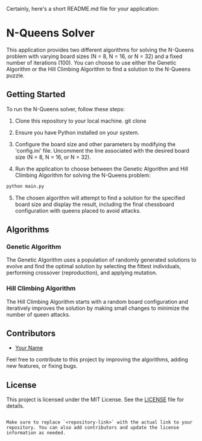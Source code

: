 Certainly, here's a short README.md file for your application:


# N-Queens Solver

This application provides two different algorithms for solving the N-Queens problem with varying board sizes (N = 8, N = 16, or N = 32) and a fixed number of iterations (100). You can choose to use either the Genetic Algorithm or the Hill Climbing Algorithm to find a solution to the N-Queens puzzle.

## Getting Started

To run the N-Queens solver, follow these steps:

1. Clone this repository to your local machine. git clone <repository-link>


2. Ensure you have Python installed on your system.

3. Configure the board size and other parameters by modifying the 'config.ini' file. Uncomment the line associated with the desired board size (N = 8, N = 16, or N = 32).

4. Run the application to choose between the Genetic Algorithm and Hill Climbing Algorithm for solving the N-Queens problem:

```bash
python main.py
```

5. The chosen algorithm will attempt to find a solution for the specified board size and display the result, including the final chessboard configuration with queens placed to avoid attacks.

## Algorithms

### Genetic Algorithm

The Genetic Algorithm uses a population of randomly generated solutions to evolve and find the optimal solution by selecting the fittest individuals, performing crossover (reproduction), and applying mutation.

### Hill Climbing Algorithm

The Hill Climbing Algorithm starts with a random board configuration and iteratively improves the solution by making small changes to minimize the number of queen attacks.

## Contributors

- [Your Name](https://github.com/your-github-username)

Feel free to contribute to this project by improving the algorithms, adding new features, or fixing bugs.

## License

This project is licensed under the MIT License. See the [LICENSE](LICENSE) file for details.
```

Make sure to replace `<repository-link>` with the actual link to your repository. You can also add contributors and update the license information as needed.
